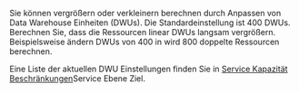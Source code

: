 
<!--
includes/sql-data-warehouse-include-pause-description.md

Latest Freshness check:  2016-04-22 , barbkess.

As of circa 2016-04-22, the following topics might include this include:
articles/sql-data-warehouse/sql-data-warehouse-manage-scale-out-tasks.md
articles/sql-data-warehouse/sql-data-warehouse-manage-scale-out-tasks-powershell.md
articles/sql-data-warehouse/sql-data-warehouse-manage-scale-out-tasks-rest-api.md

-->
Sie können vergrößern oder verkleinern berechnen durch Anpassen von Data Warehouse Einheiten (DWUs). Die Standardeinstellung ist 400 DWUs. Berechnen Sie, dass die Ressourcen linear DWUs langsam vergrößern. Beispielsweise ändern DWUs von 400 in wird 800 doppelte Ressourcen berechnen. 

Eine Liste der aktuellen DWU Einstellungen finden Sie in [Service Kapazität Beschränkungen](../articles/sql-data-warehouse/sql-data-warehouse-service-capacity-limits.md)Service Ebene Ziel.